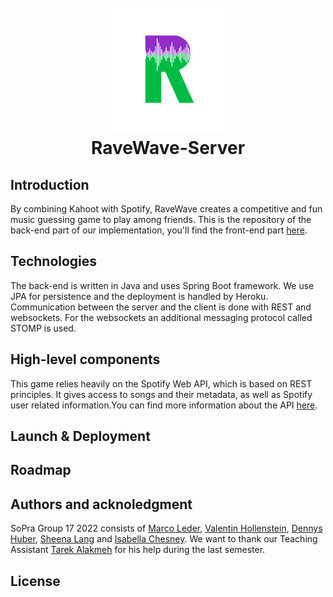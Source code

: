 <h1 align="center">
  <br>
  <a href="https://github.com/soprafs22-group17"><img src="RaveWaveLogoDurchsichtig.png" alt="RaveWave" width="200"></a>
  <br>
  RaveWave-Server
  <br>
</h1>



## Introduction

By combining Kahoot with Spotify, RaveWave creates a competitive and fun music guessing game to play among friends. This is the 
repository of the back-end part of our implementation, you'll find the front-end part [here](https://github.com/sopra-fs22-group-17/RaveWave-client).

## Technologies

The back-end is written in Java and uses Spring Boot framework. We use JPA for persistence and the deployment is 
handled by Heroku. Communication between the server and the client is done with REST and websockets. For the 
websockets an additional messaging protocol called STOMP is used. 

## High-level components

This game relies heavily on the Spotify Web API, which is based on REST principles. It gives access to songs and their 
metadata, as well as Spotify user related information.You can find more information about the API [here](https://developer.spotify.com/documentation/web-api/).

## Launch & Deployment



## Roadmap



## Authors and acknoledgment

SoPra Group 17 2022 consists of [Marco Leder](https://github.com/marcoleder), [Valentin Hollenstein](https://github.com/v4lentin1879), [Dennys Huber](https://github.com/devnnys), [Sheena Lang](https://github.com/SheenaGit) and [Isabella Chesney](https://github.com/bellachesney).
We want to thank our Teaching Assistant [Tarek Alakmeh](https://github.com/orgs/sopra-fs22-group-17/people/Taremeh) for his help during the last semester.

## License

